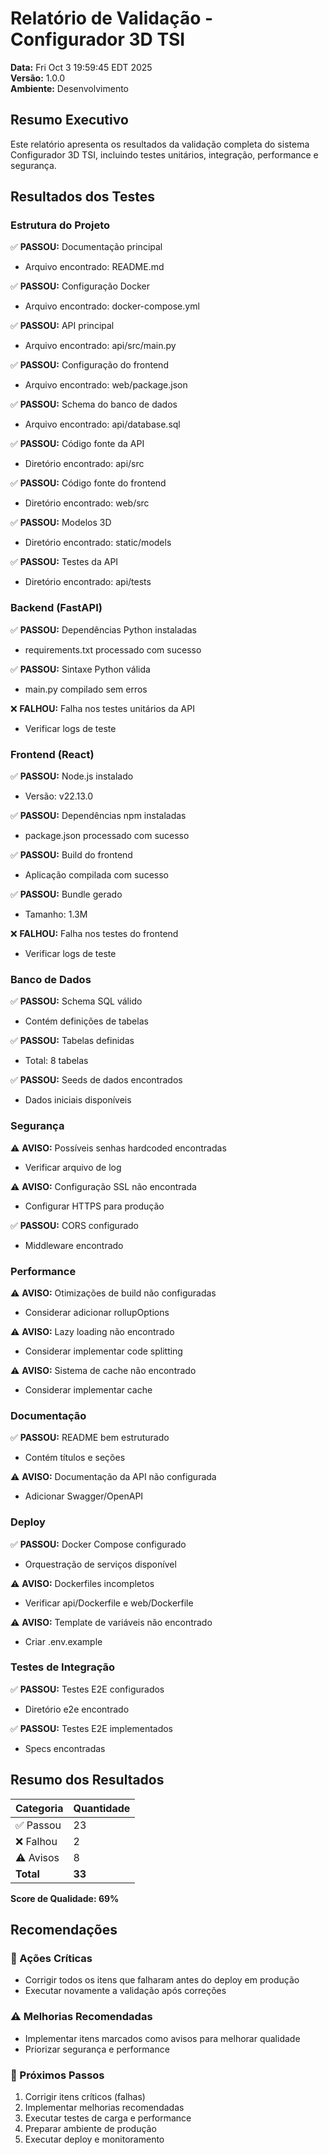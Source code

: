 # Relatório de Validação - Configurador 3D TSI

**Data:** Fri Oct  3 19:59:45 EDT 2025  
**Versão:** 1.0.0  
**Ambiente:** Desenvolvimento  

## Resumo Executivo

Este relatório apresenta os resultados da validação completa do sistema Configurador 3D TSI, incluindo testes unitários, integração, performance e segurança.

## Resultados dos Testes


### Estrutura do Projeto

✅ **PASSOU:** Documentação principal
   - Arquivo encontrado: README.md

✅ **PASSOU:** Configuração Docker
   - Arquivo encontrado: docker-compose.yml

✅ **PASSOU:** API principal
   - Arquivo encontrado: api/src/main.py

✅ **PASSOU:** Configuração do frontend
   - Arquivo encontrado: web/package.json

✅ **PASSOU:** Schema do banco de dados
   - Arquivo encontrado: api/database.sql

✅ **PASSOU:** Código fonte da API
   - Diretório encontrado: api/src

✅ **PASSOU:** Código fonte do frontend
   - Diretório encontrado: web/src

✅ **PASSOU:** Modelos 3D
   - Diretório encontrado: static/models

✅ **PASSOU:** Testes da API
   - Diretório encontrado: api/tests


### Backend (FastAPI)

✅ **PASSOU:** Dependências Python instaladas
   - requirements.txt processado com sucesso

✅ **PASSOU:** Sintaxe Python válida
   - main.py compilado sem erros

❌ **FALHOU:** Falha nos testes unitários da API
   - Verificar logs de teste


### Frontend (React)

✅ **PASSOU:** Node.js instalado
   - Versão: v22.13.0

✅ **PASSOU:** Dependências npm instaladas
   - package.json processado com sucesso

✅ **PASSOU:** Build do frontend
   - Aplicação compilada com sucesso

✅ **PASSOU:** Bundle gerado
   - Tamanho: 1.3M

❌ **FALHOU:** Falha nos testes do frontend
   - Verificar logs de teste


### Banco de Dados

✅ **PASSOU:** Schema SQL válido
   - Contém definições de tabelas

✅ **PASSOU:** Tabelas definidas
   - Total: 8 tabelas

✅ **PASSOU:** Seeds de dados encontrados
   - Dados iniciais disponíveis


### Segurança

⚠️ **AVISO:** Possíveis senhas hardcoded encontradas
   - Verificar arquivo de log

⚠️ **AVISO:** Configuração SSL não encontrada
   - Configurar HTTPS para produção

✅ **PASSOU:** CORS configurado
   - Middleware encontrado


### Performance

⚠️ **AVISO:** Otimizações de build não configuradas
   - Considerar adicionar rollupOptions

⚠️ **AVISO:** Lazy loading não encontrado
   - Considerar implementar code splitting

⚠️ **AVISO:** Sistema de cache não encontrado
   - Considerar implementar cache


### Documentação

✅ **PASSOU:** README bem estruturado
   - Contém títulos e seções

⚠️ **AVISO:** Documentação da API não configurada
   - Adicionar Swagger/OpenAPI


### Deploy

✅ **PASSOU:** Docker Compose configurado
   - Orquestração de serviços disponível

⚠️ **AVISO:** Dockerfiles incompletos
   - Verificar api/Dockerfile e web/Dockerfile

⚠️ **AVISO:** Template de variáveis não encontrado
   - Criar .env.example


### Testes de Integração

✅ **PASSOU:** Testes E2E configurados
   - Diretório e2e encontrado

✅ **PASSOU:** Testes E2E implementados
   - Specs encontradas


## Resumo dos Resultados

| Categoria | Quantidade |
|-----------|------------|
| ✅ Passou | 23 |
| ❌ Falhou | 2 |
| ⚠️ Avisos | 8 |
| **Total** | **33** |

**Score de Qualidade: 69%**

## Recomendações

### 🚨 Ações Críticas
- Corrigir todos os itens que falharam antes do deploy em produção
- Executar novamente a validação após correções

### ⚠️ Melhorias Recomendadas
- Implementar itens marcados como avisos para melhorar qualidade
- Priorizar segurança e performance

### 🎯 Próximos Passos
1. Corrigir itens críticos (falhas)
2. Implementar melhorias recomendadas
3. Executar testes de carga e performance
4. Preparar ambiente de produção
5. Executar deploy e monitoramento
